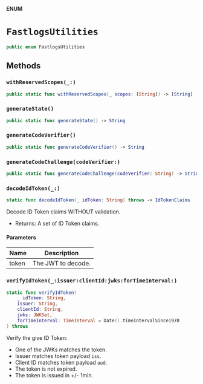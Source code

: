**ENUM**

# `FastlogsUtilities`

```swift
public enum FastlogsUtilities
```

## Methods

### `withReservedScopes(_:)`

```swift
public static func withReservedScopes(_ scopes: [String]) -> [String]
```

### `generateState()`

```swift
public static func generateState() -> String
```

### `generateCodeVerifier()`

```swift
public static func generateCodeVerifier() -> String
```

### `generateCodeChallenge(codeVerifier:)`

```swift
public static func generateCodeChallenge(codeVerifier: String) -> String
```

### `decodeIdToken(_:)`

```swift
static func decodeIdToken(_ idToken: String) throws -> IdTokenClaims
```

Decode ID Token claims WITHOUT validation.

- Returns: A set of ID Token claims.

#### Parameters

| Name  | Description        |
| ----- | ------------------ |
| token | The JWT to decode. |

### `verifyIdToken(_:issuer:clientId:jwks:forTimeInterval:)`

```swift
static func verifyIdToken(
    _ idToken: String,
    issuer: String,
    clientId: String,
    jwks: JWKSet,
    forTimeInterval: TimeInterval = Date().timeIntervalSince1970
) throws
```

Verify the give ID Token:

- One of the JWKs matches the token.
- Issuer matches token payload `iss`.
- Client ID matches token payload `aud`.
- The token is not expired.
- The token is issued in +/- 1min.
